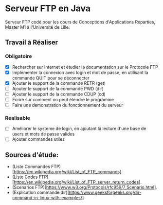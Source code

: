 # Serveur FTP en Java

Serveur FTP codé pour les cours de Conceptions d'Applications Reparties, Master M1 à l'Université de Lille.

## Travail à Réaliser

### Obligatoire
- [x] Rechercher sur Internet et étudier la documentation sur le Protocole FTP
- [x] Implementer la connexion avec login et mot de passe, en utilisant la commande QUIT pour se déconnecter
- [x] Ajouter le support de la commande RETR (get)
- [ ] Ajouter le support de la commande PWD (dir)
- [ ] Ajouter le support de la commande CDUP (cd)
- [ ] Écrire sur comment on peut étendre le programme
- [ ] Faire une demonstration du fonctionnement du serveur

### Réalisable
- [ ] Améliorer le système de login, en ajoutant la lecture d'une base de users et mots de passe valides
- [ ] Ajouter commandes utiles

## Sources d'étude:
- (Liste Commandes FTP)[https://en.wikipedia.org/wiki/List_of_FTP_commands].
- (Liste Codes FTP)[https://en.wikipedia.org/wiki/List_of_FTP_server_return_codes].
- (Scenarios FTP)[https://www.w3.org/Protocols/rfc959/7_Scenario.html].
- (Explication commande dir)[https://www.geeksforgeeks.org/dir-command-in-linux-with-examples/]